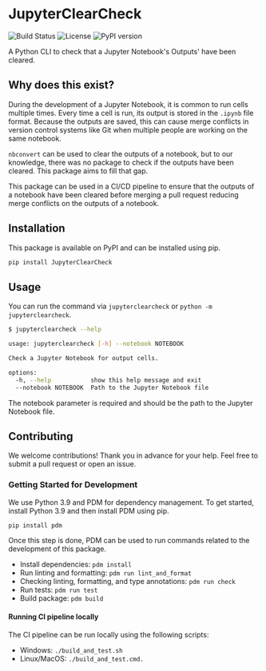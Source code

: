 # JupyterClearCheck

![Build Status](https://github.com/guru-desh/JupyterClearCheck/actions/workflows/ci.yml/badge.svg) ![License](https://img.shields.io/github/license/guru-desh/JupyterClearCheck) ![PyPI version](https://img.shields.io/pypi/v/JupyterClearCheck)

A Python CLI to check that a Jupyter Notebook's Outputs' have been cleared.

## Why does this exist?

During the development of a Jupyter Notebook, it is common to run cells multiple times. Every time a cell is run, its output is stored in the `.ipynb` file format. Because the outputs are saved, this can cause merge conflicts in version control systems like Git when multiple people are working on the same notebook.

`nbconvert` can be used to clear the outputs of a notebook, but to our knowledge, there was no package to check if the outputs have been cleared. This package aims to fill that gap. 

This package can be used in a CI/CD pipeline to ensure that the outputs of a notebook have been cleared before merging a pull request reducing merge conflicts on the outputs of a notebook.

## Installation

This package is available on PyPI and can be installed using pip.

```bash
pip install JupyterClearCheck
```

## Usage

You can run the command via `jupyterclearcheck` or `python -m jupyterclearcheck`.

```bash
$ jupyterclearcheck --help

usage: jupyterclearcheck [-h] --notebook NOTEBOOK

Check a Jupyter Notebook for output cells.

options:
  -h, --help           show this help message and exit
  --notebook NOTEBOOK  Path to the Jupyter Notebook file
```

The notebook parameter is required and should be the path to the Jupyter Notebook file.

## Contributing

We welcome contributions! Thank you in advance for your help. Feel free to submit a pull request or open an issue.

### Getting Started for Development

We use Python 3.9 and PDM for dependency management. To get started, install Python 3.9 and then install PDM using pip.

```bash
pip install pdm
```

Once this step is done, PDM can be used to run commands related to the development of this package.

- Install dependencies: `pdm install`
- Run linting and formatting: `pdm run lint_and_format`
- Checking linting, formatting, and type annotations: `pdm run check`
- Run tests: `pdm run test`
- Build package: `pdm build`

#### Running CI pipeline locally

The CI pipeline can be run locally using the following scripts:

- Windows: `./build_and_test.sh`
- Linux/MacOS: `./build_and_test.cmd.`
